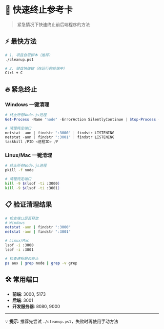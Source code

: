 # 🚨 快速终止参考卡

> 紧急情况下快速终止前后端程序的方法

## ⚡ 最快方法

```bash
# 1. 项目自带脚本（推荐）
./cleanup.ps1

# 2. 键盘快捷键（在运行的终端中）
Ctrl + C
```

## 🔥 紧急终止

### Windows 一键清理
```powershell
# 终止所有Node.js进程
Get-Process -Name "node" -ErrorAction SilentlyContinue | Stop-Process -Force

# 清理特定端口
netstat -aon | findstr ":3000" | findstr LISTENING
netstat -aon | findstr ":3001" | findstr LISTENING
taskkill /PID <进程ID> /F
```

### Linux/Mac 一键清理
```bash
# 终止所有Node.js进程
pkill -f node

# 清理特定端口
kill -9 $(lsof -ti :3000)
kill -9 $(lsof -ti :3001)
```

## 📋 验证清理结果

```bash
# 检查端口是否释放
# Windows
netstat -aon | findstr ":3000"
netstat -aon | findstr ":3001"

# Linux/Mac  
lsof -i :3000
lsof -i :3001

# 检查进程是否终止
ps aux | grep node | grep -v grep
```

## 🛠 常用端口

- **前端**: 3000, 5173
- **后端**: 3001
- **开发服务器**: 8080, 9000

---

💡 **提示**: 推荐先尝试 `./cleanup.ps1`，失败时再使用手动方法